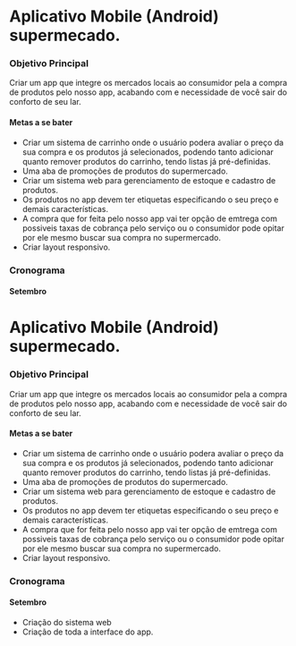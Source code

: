 ﻿# Aplicativo Mobile (Android) supermecado.

### Objetivo Principal

Criar um app que integre os mercados locais ao consumidor pela a compra de produtos pelo nosso app, 
acabando com e necessidade de você sair do conforto de seu lar.

#### Metas a se bater

* Criar um sistema de carrinho onde o usuário podera avaliar o preço da sua compra e os produtos já selecionados, podendo tanto adicionar
 quanto remover produtos do carrinho, tendo listas já pré-definidas.
* Uma aba de promoções de produtos do supermercado.
* Criar um sistema web para gerenciamento de estoque e cadastro de produtos. 
* Os produtos no app devem ter etiquetas especificando o seu preço e demais características.
* A compra que for feita pelo nosso app vai ter opção de emtrega com possiveis taxas de cobrança pelo serviço ou o consumidor pode opitar por ele mesmo buscar sua compra no supermercado.
* Criar layout responsivo.     

### Cronograma

#### Setembro

# Aplicativo Mobile (Android) supermecado.

### Objetivo Principal

Criar um app que integre os mercados locais ao consumidor pela a compra de produtos pelo nosso app, 
acabando com e necessidade de você sair do conforto de seu lar.

#### Metas a se bater

* Criar um sistema de carrinho onde o usuário podera avaliar o preço da sua compra e os produtos já selecionados, podendo tanto adicionar
 quanto remover produtos do carrinho, tendo listas já pré-definidas.
* Uma aba de promoções de produtos do supermercado.
* Criar um sistema web para gerenciamento de estoque e cadastro de produtos. 
* Os produtos no app devem ter etiquetas especificando o seu preço e demais características.
* A compra que for feita pelo nosso app vai ter opção de emtrega com possiveis taxas de cobrança pelo serviço ou o consumidor pode opitar por ele mesmo buscar sua compra no supermercado.
* Criar layout responsivo.     

### Cronograma

#### Setembro

* Criação do sistema web 
* Criação de toda a interface do app.
